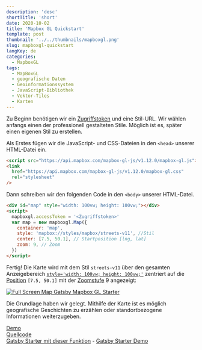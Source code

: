 ```yaml
---
description: 'desc'
shortTitle: 'short'
date: 2020-10-02
title: 'Mapbox GL Quickstart'
template: post
thumbnail: '../../thumbnails/mapboxgl.png'
slug: mapboxgl-quickstart
langKey: de
categories:
  - MapboxGL
tags:
  - MapBoxGL
  - geografische Daten
  - Geoinformationssystem
  - JavaScript-Bibliothek
  - Vektor-Tiles
  - Karten
---
```


Zu Beginn benötigen wir ein [Zugriffstoken](https://docs.mapbox.com/help/how-mapbox-works/access-tokens/) und eine Stil-URL. Wir wählen anfangs einen der professionell gestalteten Stile. Möglich ist es, später einen eigenen Stil zu erstellen.

Als Erstes fügen wir die JavaScript- und CSS-Dateien in den `<head>` unserer HTML-Datei ein.

```html
<script src="https://api.mapbox.com/mapbox-gl-js/v1.12.0/mapbox-gl.js"></script>
<link
  href="https://api.mapbox.com/mapbox-gl-js/v1.12.0/mapbox-gl.css"
  rel="stylesheet"
/>
```

Dann schreiben wir den folgenden Code in den `<body>` unserer HTML-Datei.

```html
<div id="map" style="width: 100vw; height: 100vw;"></div>
<script>
  mapboxgl.accessToken = '<Zugriffstoken>'
  var map = new mapboxgl.Map({
    container: 'map',
    style: 'mapbox://styles/mapbox/streets-v11', //Stil
    center: [7.5, 50.1], // Startposition [lng, lat]
    zoom: 9, // Zoom
  })
</script>
```

Fertig! Die Karte wird mit dem Stil `streets-v11` über den gesamten Anzeigebereich [`style='width: 100vw; height: 100vw;'`](https://wiki.selfhtml.org/wiki/CSS/Wertetypen/Zahlen,_Ma%C3%9Fe_und_Ma%C3%9Feinheiten/Viewportabmessungen) zentriert auf die [Position](https://astrid-guenther.de/dies-und-das/39-geographische-koordinaten) `[7.5, 50.1]` mit der [Zoomstufe](https://wiki.openstreetmap.org/wiki/DE:Zoom_levels) 9 angezeigt:

[![Full Screen Map Gatsby Mapbox GL Starter](https://user-images.githubusercontent.com/9974686/97810139-0f17ce80-1c72-11eb-987f-aea7edadfd6f.png)](https://astridx.github.io/gatsbystarter/gatsby-starter-mapbox-examples/map-full)

Die Grundlage haben wir gelegt. Mithilfe der Karte ist es möglich geografische Geschichten zu erzählen oder standortbezogene Informationen weiterzugeben.

[Demo](https://astridx.github.io/mapboxexamples/quickstart.html)  
[Quellcode](https://github.com/astridx/mapboxexamples/blob/master/quickstart.html)  
[Gatsby Starter mit dieser Funktion](https://github.com/astridx/gatsby-starter-mapbox-examples) - [Gatsby Starter Demo](https://astridx.github.io/gatsbystarter/gatsby-starter-mapbox-examples/)
<img src="https://vg07.met.vgwort.de/na/d73900c118894449a890e95211f0730c" width="1" height="1" alt="">
